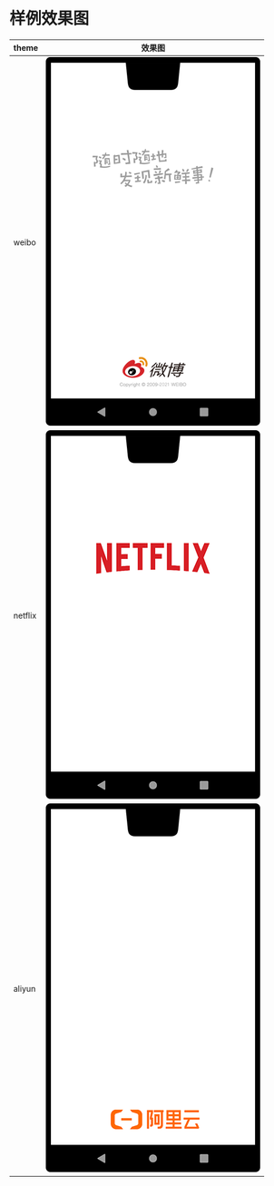 # 样例效果图

|  theme    |   效果图    |
|  ----     |   ----     |
|  weibo    | [![](_screenshot_/weibo.png)](weibo) |
|  netflix  | ![](_screenshot_/netflix.png) |
|  aliyun   | ![](_screenshot_/aliyun.png) |


